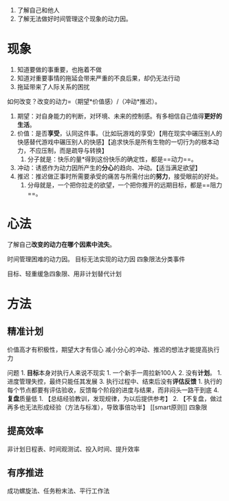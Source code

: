1. 了解自己和他人
2. 了解无法做好时间管理这个现象的动力因。
# 现象
1. 知道要做的事重要，也拖着不做
2. 知道对重要事情的拖延会带来严重的不良后果，却仍无法行动
3. 拖延带来了人际关系的困扰

如何改变？改变的动力=（期望\*价值感）\/（冲动\*推迟）。
1. 期望：对自身能力的判断，对环境、未来的控制感。有多相信自己值得**更好的生活**。
2. 价值：是否**享受**，认同这件事。（比如玩游戏的享受）【用在现实中碾压别人的快感替代游戏中碾压别人的快感】【追求快乐是所有生物的一切行为的根本动力，不应压制，而是疏导与转换】
	1. 分子就是：快乐的量\*得到这份快乐的确定性，都是==动力==。
3. 冲动：诱惑作为动力因所产生的**分心**的趋向、冲动。【适当满足欲望】
4. 推迟：推迟做正事时所需要承受的痛苦与所需付出的**努力**，接受眼前的好处。
	1. 分母就是，一个把你拉走的欲望，一个把你推开的远期目标，都是==阻力==。
# 心法
了解自己**改变的动力在哪个因素中流失**。

时间管理困难的动力因。
目标无法实现的动力因
四象限法分类事件

目标、轻重缓急四象限、用非计划替代计划
# 方法
## 精准计划
价值高才有积极性，期望大才有信心
减小分心的冲动、推迟的想法才能提高执行力

问题
	1. **目标**本身对执行人来说不现实
		1. 一个新手一周拉新100人
	2. 没有**计划**。
		1. 进度管理失控，最终只能任其发展
	3. 执行过程中、结束后没有**评估反馈**
		1. 执行的每个节点都要有评估验收，反馈每个阶段的进度与结果，而非闷头一路干到底
	4. **复盘**质量低
		1. 【总结经验教训，发现规律，为以后提供参考】
		2. 【不复盘，做过再多也无法形成经验（方法与标准），导致事倍功半】
[[smart原则]] 
四象限
## 提高效率
非计划日程表、时间观测试、投入时间、提升效率
## 有序推进
成功螺旋法、任务粉末法、平行工作法